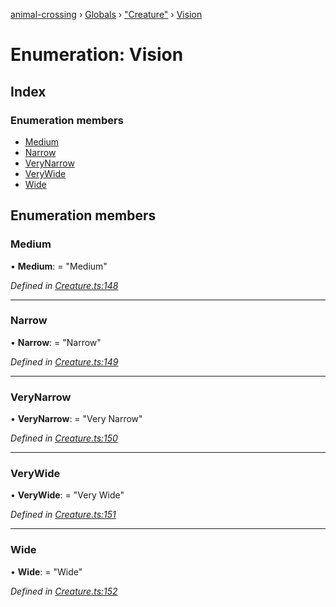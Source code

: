 [animal-crossing](../README.md) › [Globals](../globals.md) › ["Creature"](../modules/_creature_.md) › [Vision](_creature_.vision.md)

# Enumeration: Vision

## Index

### Enumeration members

* [Medium](_creature_.vision.md#medium)
* [Narrow](_creature_.vision.md#narrow)
* [VeryNarrow](_creature_.vision.md#verynarrow)
* [VeryWide](_creature_.vision.md#verywide)
* [Wide](_creature_.vision.md#wide)

## Enumeration members

###  Medium

• **Medium**: = "Medium"

*Defined in [Creature.ts:148](https://github.com/Norviah/animal-crossing/blob/2672d28/module/types/Creature.ts#L148)*

___

###  Narrow

• **Narrow**: = "Narrow"

*Defined in [Creature.ts:149](https://github.com/Norviah/animal-crossing/blob/2672d28/module/types/Creature.ts#L149)*

___

###  VeryNarrow

• **VeryNarrow**: = "Very Narrow"

*Defined in [Creature.ts:150](https://github.com/Norviah/animal-crossing/blob/2672d28/module/types/Creature.ts#L150)*

___

###  VeryWide

• **VeryWide**: = "Very Wide"

*Defined in [Creature.ts:151](https://github.com/Norviah/animal-crossing/blob/2672d28/module/types/Creature.ts#L151)*

___

###  Wide

• **Wide**: = "Wide"

*Defined in [Creature.ts:152](https://github.com/Norviah/animal-crossing/blob/2672d28/module/types/Creature.ts#L152)*
